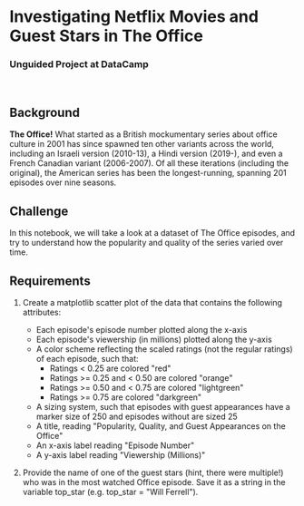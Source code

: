 # Investigating Netflix Movies and Guest Stars in The Office
### Unguided Project at DataCamp
<br>


## Background
**The Office!** What started as a British mockumentary series about office culture in 2001 has since spawned ten other variants across the world, including an Israeli version (2010-13), a Hindi version (2019-), and even a French Canadian variant (2006-2007). Of all these iterations (including the original), the American series has been the longest-running, spanning 201 episodes over nine seasons.

## Challenge
In this notebook, we will take a look at a dataset of The Office episodes, and try to understand how the popularity and quality of the series varied over time. 

## Requirements
1. Create a matplotlib scatter plot of the data that contains the following attributes:

    - Each episode's episode number plotted along the x-axis
    - Each episode's viewership (in millions) plotted along the y-axis
    - A color scheme reflecting the scaled ratings (not the regular ratings) of each episode, such that:
        - Ratings < 0.25 are colored "red"
        - Ratings >= 0.25 and < 0.50 are colored "orange"
        - Ratings >= 0.50 and < 0.75 are colored "lightgreen"
        - Ratings >= 0.75 are colored "darkgreen"
    - A sizing system, such that episodes with guest appearances have a marker size of 250 and episodes without are sized 25
    - A title, reading "Popularity, Quality, and Guest Appearances on the Office"
    - An x-axis label reading "Episode Number"
    - A y-axis label reading "Viewership (Millions)"

2. Provide the name of one of the guest stars (hint, there were multiple!) who was in the most watched Office episode. Save it as a string in the variable top_star (e.g. top_star = "Will Ferrell").